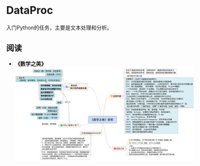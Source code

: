 # DataProc
入门Python的任务，主要是文本处理和分析。


## 阅读
- **《数学之美》**  
![reading_notes_20190301](./graph/sxzm_20190301.png)
